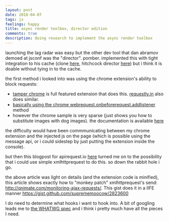 ```yaml
---
layout: post
date: 2018-04-07
tags: js
feelings: happy
title: async render toolbox, director edition
comments: true
description: doing research to implement the async render toolbox
---
```


launching the lag radar was easy but the other dev tool that dan abramov demoed at jsconf was the "director". pomber. implemented this with tight integration to his cache (clone [here](https://codesandbox.io/s/kk2v1op3m5), hitchcock director [here](https://github.com/pomber/hitchcock)) but i think it is doable without tying in to the cache.


the first method i looked into was using the chrome extension's ability to block requests:

- [tamper chrome](https://chrome.google.com/webstore/detail/tamper-chrome-extension/hifhgpdkfodlpnlmlnmhchnkepplebkb?hl=en) is full featured extension that does this. [requestly.in](https://www.requestly.in/home/) also does similar.
- [basically using the chrome webrequest.onbeforerequest.addlistener](https://stackoverflow.com/questions/30590428/chrome-extension-how-to-intercept-requested-urls?utm_medium=organic&utm_source=google_rich_qa&utm_campaign=google_rich_qa) method
- however the chrome sample is very sparse (just shows you how to substitute images with dog images). the documentation is available [here](https://developer.chrome.com/extensions/webRequest#event-onBeforeRequest)

the difficulty would have been commmunicating between my chrome extension and the injected js on the page (which is possible using the message api, or i could sidestep by just putting the extension inside the console).

but then this blogpost for apirequest.io [here](https://www.moesif.com/blog/technical/apirequest/How-We-Captured-AJAX-Requests-with-a-Chrome-Extension/) turned me on to the possibility that i could use simple xmlhttprequest to do this. so down the rabbit hole i go.

the above article was light on details (and the extension code is minified), this article shows exactly how to "monkey patch" xmlhttprequest's send: <http://qnimate.com/monitoring-ajax-requests/>. This gist does it in a IIFE manner <https://gist.github.com/suprememoocow/2823600>

I do need to determine what hooks i want to hook into. A bit of googling leads me to [the WHATWG spec](https://xhr.spec.whatwg.org/#events) and i think i pretty much have all the pieces I need.
